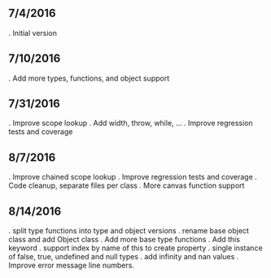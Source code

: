 ## 7/4/2016
 . Initial version
## 7/10/2016
 . Add more types, functions, and object support
## 7/31/2016
 . Improve scope lookup
 . Add width, throw, while, ...
 . Improve regression tests and coverage
## 8/7/2016
 . Improve chained scope lookup
 . Improve regression tests and coverage
 . Code cleanup, separate files per class
 . More canvas function support
## 8/14/2016
 . split type functions into type and object versions
 . rename base object class and add Object class
 . Add more base type functions
 . Add this keyword
 . support index by name of this to create property
 . single instance of false, true, undefined and null types
 . add infinity and nan values
 . Improve error message line numbers.
